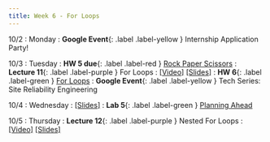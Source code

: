 ```yaml
---
title: Week 6 - For Loops
---
```


10/2 
: Monday
: **Google Event**{: .label .label-yellow } Internship Application Party!

10/3 
: Tuesday
: **HW 5 due**{: .label .label-red } [Rock Paper Scissors](https://edstem.org/us/courses/41440/lessons/75395/slides/410937)
: **Lecture 11**{: .label .label-purple } For Loops
  : [\[Video\]](https://edstem.org/us/courses/41440/lessons/75847/slides/416569) [\[Slides\]](https://edstem.org/us/courses/41440/lessons/75847/slides/416568)
: **HW 6**{: .label .label-green } [For Loops](https://edstem.org/us/courses/41440/lessons/75847/slides/415229)
: **Google Event**{: .label .label-yellow } Tech Series: Site Reliability Engineering

10/4
: Wednesday
  : [\[Slides\]](https://edstem.org/us/courses/41440/lessons/70330/slides/376323)
: **Lab 5**{: .label .label-green } [Planning Ahead](https://edstem.org/us/courses/41440/lessons/76912/slides/414188)

10/5
: Thursday
: **Lecture 12**{: .label .label-purple } Nested For Loops
  : [\[Video\]](https://edstem.org/us/courses/41440/lessons/75847/slides/419906) [\[Slides\]](https://edstem.org/us/courses/41440/lessons/75847/slides/419905)
